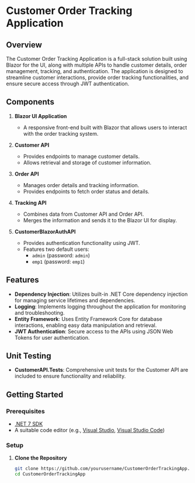 # Customer Order Tracking Application

## Overview

The Customer Order Tracking Application is a full-stack solution built using Blazor for the UI, along with multiple APIs to handle customer details, order management, tracking, and authentication. The application is designed to streamline customer interactions, provide order tracking functionalities, and ensure secure access through JWT authentication.

## Components

1. **Blazor UI Application**
   - A responsive front-end built with Blazor that allows users to interact with the order tracking system.

2. **Customer API**
   - Provides endpoints to manage customer details.
   - Allows retrieval and storage of customer information.

3. **Order API**
   - Manages order details and tracking information.
   - Provides endpoints to fetch order status and details.

4. **Tracking API**
   - Combines data from Customer API and Order API.
   - Merges the information and sends it to the Blazor UI for display.

5. **CustomerBlazorAuthAPI**
   - Provides authentication functionality using JWT.
   - Features two default users: 
     - `admin` (password: `admin`)
     - `emp1` (password: `emp1`)

## Features

- **Dependency Injection**: Utilizes built-in .NET Core dependency injection for managing service lifetimes and dependencies.
- **Logging**: Implements logging throughout the application for monitoring and troubleshooting.
- **Entity Framework**: Uses Entity Framework Core for database interactions, enabling easy data manipulation and retrieval.
- **JWT Authentication**: Secure access to the APIs using JSON Web Tokens for user authentication.

## Unit Testing

- **CustomerAPI.Tests**: Comprehensive unit tests for the Customer API are included to ensure functionality and reliability.

## Getting Started

### Prerequisites

- [.NET 7 SDK](https://dotnet.microsoft.com/download/dotnet/7.0)
- A suitable code editor (e.g., [Visual Studio](https://visualstudio.microsoft.com/), [Visual Studio Code](https://code.visualstudio.com/))

### Setup

1. **Clone the Repository**

   ```bash
   git clone https://github.com/yourusername/CustomerOrderTrackingApp.git
   cd CustomerOrderTrackingApp
